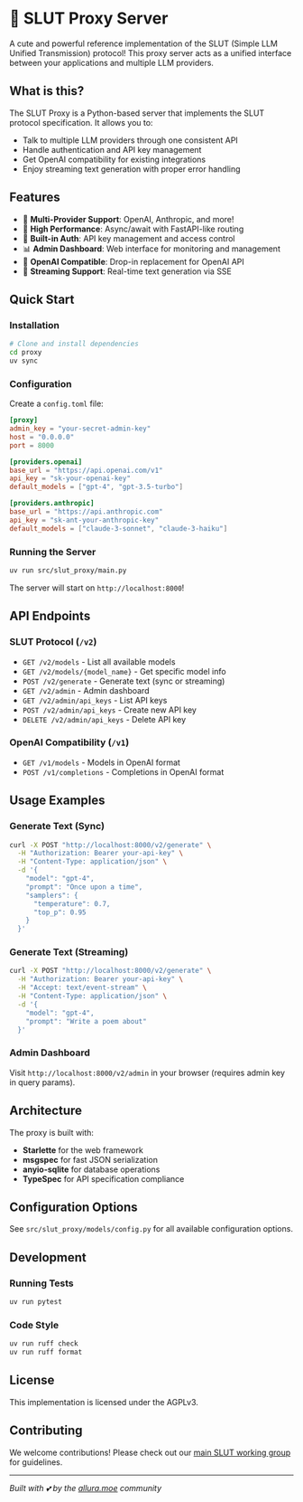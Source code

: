# 🌸 SLUT Proxy Server

A cute and powerful reference implementation of the SLUT (Simple LLM Unified Transmission) protocol! This proxy server acts as a unified interface between your applications and multiple LLM providers.

## What is this?

The SLUT Proxy is a Python-based server that implements the SLUT protocol specification. It allows you to:

- Talk to multiple LLM providers through one consistent API
- Handle authentication and API key management
- Get OpenAI compatibility for existing integrations
- Enjoy streaming text generation with proper error handling

## Features

- 🎀 **Multi-Provider Support**: OpenAI, Anthropic, and more!
- 🚀 **High Performance**: Async/await with FastAPI-like routing
- 🔐 **Built-in Auth**: API key management and access control
- 📊 **Admin Dashboard**: Web interface for monitoring and management
- 🔄 **OpenAI Compatible**: Drop-in replacement for OpenAI API
- 🌊 **Streaming Support**: Real-time text generation via SSE

## Quick Start

### Installation

```bash
# Clone and install dependencies
cd proxy
uv sync
```

### Configuration

Create a `config.toml` file:

```toml
[proxy]
admin_key = "your-secret-admin-key"
host = "0.0.0.0"
port = 8000

[providers.openai]
base_url = "https://api.openai.com/v1"
api_key = "sk-your-openai-key"
default_models = ["gpt-4", "gpt-3.5-turbo"]

[providers.anthropic]
base_url = "https://api.anthropic.com"
api_key = "sk-ant-your-anthropic-key"
default_models = ["claude-3-sonnet", "claude-3-haiku"]
```

### Running the Server

```bash
uv run src/slut_proxy/main.py
```

The server will start on `http://localhost:8000`!

## API Endpoints

### SLUT Protocol (`/v2`)

- `GET /v2/models` - List all available models
- `GET /v2/models/{model_name}` - Get specific model info
- `POST /v2/generate` - Generate text (sync or streaming)
- `GET /v2/admin` - Admin dashboard
- `GET /v2/admin/api_keys` - List API keys
- `POST /v2/admin/api_keys` - Create new API key
- `DELETE /v2/admin/api_keys` - Delete API key

### OpenAI Compatibility (`/v1`)

- `GET /v1/models` - Models in OpenAI format
- `POST /v1/completions` - Completions in OpenAI format

## Usage Examples

### Generate Text (Sync)

```bash
curl -X POST "http://localhost:8000/v2/generate" \
  -H "Authorization: Bearer your-api-key" \
  -H "Content-Type: application/json" \
  -d '{
    "model": "gpt-4",
    "prompt": "Once upon a time",
    "samplers": {
      "temperature": 0.7,
      "top_p": 0.95
    }
  }'
```

### Generate Text (Streaming)

```bash
curl -X POST "http://localhost:8000/v2/generate" \
  -H "Authorization: Bearer your-api-key" \
  -H "Accept: text/event-stream" \
  -H "Content-Type: application/json" \
  -d '{
    "model": "gpt-4",
    "prompt": "Write a poem about"
  }'
```

### Admin Dashboard

Visit `http://localhost:8000/v2/admin` in your browser (requires admin key in query params).

## Architecture

The proxy is built with:

- **Starlette** for the web framework
- **msgspec** for fast JSON serialization
- **anyio-sqlite** for database operations
- **TypeSpec** for API specification compliance

## Configuration Options

See `src/slut_proxy/models/config.py` for all available configuration options.

## Development

### Running Tests

```bash
uv run pytest
```

### Code Style

```bash
uv run ruff check
uv run ruff format
```

## License

This implementation is licensed under the AGPLv3.

## Contributing

We welcome contributions! Please check out our [main SLUT working group](https://github.com/slut-wg) for guidelines.

---

*Built with 💕 by the [allura.moe](https://allura.moe/) community*
